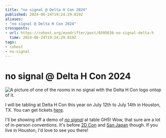 ```yaml
---
title: "no signal @ Delta H Con 2024"
published: 2024-06-24T19:24:29.819Z
aliases:
- "no signal @ Delta H Con 2024"
crossposts:
- url: https://cohost.org/exodrifter/post/6595636-no-signal-delta-h
  time: 2024-06-24T19:24:29.819Z
tags:
- cohost
- no-signal
---
```


# no signal @ Delta H Con 2024

![A picture of one of the rooms in no signal with the Delta H Con logo ontop of it.](20240624_192429-delta-h.png)

I will be tabling at Delta H Con this year on July 12th to July 14th in Houston, TX. You can get tickets [here](https://deltahcon.com).

I'll be showing off a demo of _[no signal](../press-kits/no-signal.md)_ at table GH5! Wow, that sure are a lot of in-person conventions. It's before [2D Con](20240616.md) and [San Japan](20240623.md) though. If you live in Houston, I'd love to see you there!
